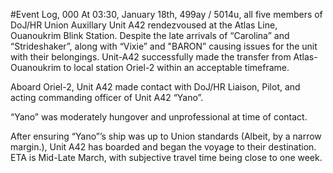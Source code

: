 #Event Log, 000
At 03:30, January 18th, 499ay / 5014u, all five members of DoJ/HR Union Auxillary Unit A42 rendezvoused at the Atlas Line, Ouanoukrim Blink Station. Despite the late arrivals of “Carolina” and “Strideshaker”, along with “Vixie” and "BARON” causing issues for the unit with their belongings. Unit-A42 successfully made the transfer from Atlas-Ouanoukrim to local station Oriel-2 within an acceptable timeframe.

Aboard Oriel-2, Unit A42 made contact with DoJ/HR Liaison, Pilot, and acting commanding officer of Unit A42 “Yano”.

“Yano” was moderately hungover and unprofessional at time of contact.

After ensuring “Yano”’s ship was up to Union standards (Albeit, by a narrow margin.), Unit A42 has boarded and began the voyage to their destination. ETA is Mid-Late March, with subjective travel time being close to one week.
